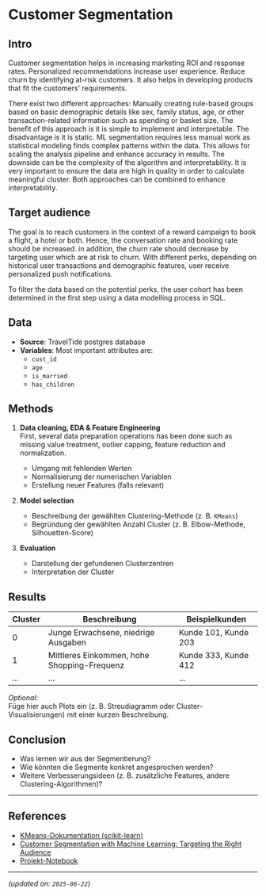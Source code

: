 # Customer Segmentation

## Intro
Customer segmentation helps in increasing marketing ROI and response rates. 
Personalized recommendations increase user experience.
Reduce churn by identifying at-risk customers.
It also helps in developing products that fit the customers’ requirements.

There exist two different approaches: 
Manually creating rule-based groups based on basic demographic details like sex, family status, age, or other transaction-related information such as spending or basket size. The benefit of this approach is it is simple to implement and interpretable. The disadvantage is it is static.
ML segmentation requires less manual work as statistical modeling finds complex patterns within the data. This allows for scaling the analysis pipeline and enhance accuracy in results. The downside can be the complexity of the algorithm and interpretability. It is very important to ensure the data are high in quality in order to calculate meaningful cluster.
Both approaches can be combined to enhance interpretability.

## Target audience
The goal is to reach customers in the context of a reward campaign to book a flight, a hotel or both. Hence, the conversation rate and booking rate should be increased. in addition, the churn rate should decrease by targeting user which are at risk to churn.
With different perks, depending on historical user transactions and demographic features, user receive personalized push notifications.

To filter the data based on the potential perks, the user cohort has been determined in the first step using a data modelling process in SQL.


## Data
- **Source**: TravelTide postgres database
- **Variables**: Most important attributes are:
  - `cust_id`
  - `age`
  - `is_married`
  - `has_children`

## Methods
1. **Data cleaning, EDA & Feature Engineering**  
First, several data preparation operations has been done such as missing value treatment, outlier capping, feature reduction and normalization.

   - Umgang mit fehlenden Werten  
   - Normalisierung der numerischen Variablen  
   - Erstellung neuer Features (falls relevant)

2. **Model selection**  
   - Beschreibung der gewählten Clustering-Methode (z. B. `KMeans`)
   - Begründung der gewählten Anzahl Cluster (z. B. Elbow-Methode, Silhouetten-Score)

3. **Evaluation**  
   - Darstellung der gefundenen Clusterzentren
   - Interpretation der Cluster

## Results

| Cluster | Beschreibung                                 | Beispielkunden             |
|---------|---------------------------------------------|----------------------------|
| 0       | Junge Erwachsene, niedrige Ausgaben          | Kunde 101, Kunde 203       |
| 1       | Mittleres Einkommen, hohe Shopping-Frequenz | Kunde 333, Kunde 412       |
| ...     | ...                                         | ...                        |

*Optional*:  
Füge hier auch Plots ein (z. B. Streudiagramm oder Cluster-Visualisierungen) mit einer kurzen Beschreibung.

## Conclusion
- Was lernen wir aus der Segmentierung?
- Wie könnten die Segmente konkret angesprochen werden?
- Weitere Verbesserungsideen (z. B. zusätzliche Features, andere Clustering-Algorithmen)?

---

## References
- [KMeans-Dokumentation (scikit-learn)](https://scikit-learn.org/stable/modules/clustering.html#k-means)
- [Customer Segmentation with Machine Learning: Targeting the Right Audience](https://medium.com/@byanalytixlabs/customer-segmentation-with-machine-learning-targeting-the-right-audience-656f5d2ce8f8)
- [Projekt-Notebook](../notebooks/Segmentation.ipynb)
---

*(updated on: `2025-06-22`)*  
